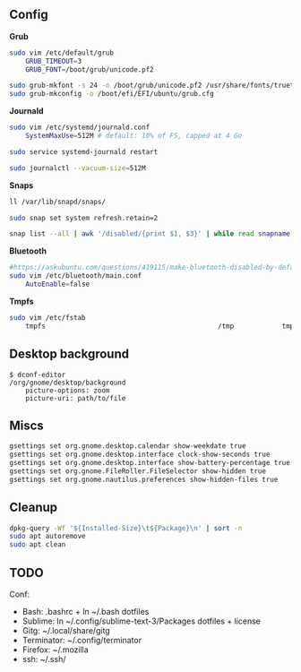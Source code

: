 ## Config

**Grub**

```bash
sudo vim /etc/default/grub
    GRUB_TIMEOUT=3
    GRUB_FONT=/boot/grub/unicode.pf2

sudo grub-mkfont -s 24 -o /boot/grub/unicode.pf2 /usr/share/fonts/truetype/dejavu/DejaVuSansMono.ttf
sudo grub-mkconfig -o /boot/efi/EFI/ubuntu/grub.cfg
```

**Journald**

```bash
sudo vim /etc/systemd/journald.conf
    SystemMaxUse=512M # default: 10% of FS, capped at 4 Go

sudo service systemd-journald restart

sudo journalctl --vacuum-size=512M
```

**Snaps**

```bash
ll /var/lib/snapd/snaps/

sudo snap set system refresh.retain=2

snap list --all | awk '/disabled/{print $1, $3}' | while read snapname revision; do sudo snap remove "$snapname" --revision="$revision"; done
```

**Bluetooth**

```bash
#https://askubuntu.com/questions/419115/make-bluetooth-disabled-by-default
sudo vim /etc/bluetooth/main.conf
    AutoEnable=false
```

**Tmpfs**

```bash
sudo vim /etc/fstab
    tmpfs                                           /tmp            tmpfs           defaults,noatime,nosuid,nodev,mode=1777,size=1024M 0 0
```

## Desktop background

```
$ dconf-editor
/org/gnome/desktop/background
    picture-options: zoom
    picture-uri: path/to/file
```

## Miscs

```bash
gsettings set org.gnome.desktop.calendar show-weekdate true
gsettings set org.gnome.desktop.interface clock-show-seconds true
gsettings set org.gnome.desktop.interface show-battery-percentage true
gsettings set org.gnome.FileRoller.FileSelector show-hidden true
gsettings set org.gnome.nautilus.preferences show-hidden-files true
```

## Cleanup

```bash
dpkg-query -Wf '${Installed-Size}\t${Package}\n' | sort -n
sudo apt autoremove
sudo apt clean
```

## TODO

Conf:

* Bash: .bashrc + ln ~/.bash dotfiles
* Sublime: ln ~/.config/sublime-text-3/Packages dotfiles + license
* Gitg: ~/.local/share/gitg
* Terminator: ~/.config/terminator
* Firefox: ~/.mozilla
* ssh: ~/.ssh/
